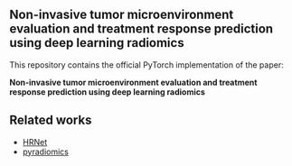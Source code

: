 ## Non-invasive tumor microenvironment evaluation and treatment response prediction using deep learning radiomics

This repository contains the official PyTorch implementation of the paper:

**Non-invasive tumor microenvironment evaluation and treatment response prediction using deep learning radiomics** <br>


## Related works
* [HRNet](https://github.com/HRNet/HRNet-Image-Classification)
* [pyradiomics](https://github.com/AIM-Harvard/pyradiomics)